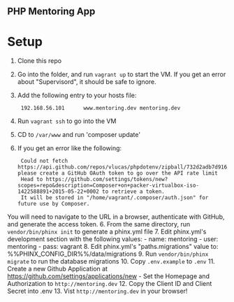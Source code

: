 ## PHP Mentoring App

# Setup

1. Clone this repo
2. Go into the folder, and run `vagrant up` to start the VM. If you get an error about "Supervisord", it should be safe to ignore.
3. Add the following entry to your hosts file:

        192.168.56.101		www.mentoring.dev mentoring.dev
4. Run `vagrant ssh` to go into the VM
5. CD to `/var/www` and run 'composer update'
6. If you get an error like the following:

        Could not fetch https://api.github.com/repos/vlucas/phpdotenv/zipball/732d2adb7d916c9593b9d58c3b0d9ebefead07aa, please create a GitHub OAuth token to go over the API rate limit
        Head to https://github.com/settings/tokens/new?scopes=repo&description=Composer+on+packer-virtualbox-iso-1422588891+2015-05-22+0002 to retrieve a token.
        It will be stored in "/home/vagrant/.composer/auth.json" for future use by Composer.
You will need to navigate to the URL in a browser, authenticate with GitHub, and generate the access token.
6. From the same directory, run `vendor/bin/phinx init` to generate a phinx.yml file
7. Edit phinx.yml's development section with the following values:
    - name: mentoring
    - user: mentoring
    - pass: vagrant
8. Edit phinx.yml's "paths.migrations" value to: %%PHINX_CONFIG_DIR%%/data/migrations
9. Run `vendor/bin/phinx migrate` to run the database migrations
10. Copy `.env.example` to `.env`
11. Create a new Github Application at https://github.com/settings/applications/new
	- Set the Homepage and Authorization to `http://mentoring.dev`
12. Copy the Client ID and Client Secret into .env
13. Vist `http://mentoring.dev` in your browser!

